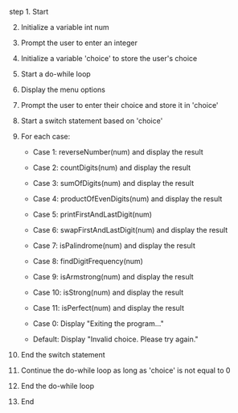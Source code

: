 step 1. Start

2. Initialize a variable int num   

3. Prompt the user to enter an integer 

4. Initialize a variable 'choice' to store the user's choice

5. Start a do-while loop

6. Display the menu options

7. Prompt the user to enter their choice and store it in 'choice'

8. Start a switch statement based on 'choice'

9. For each case:
     
     - Case 1: reverseNumber(num) and display the result
    
     - Case 2: countDigits(num) and display the result
     
     - Case 3: sumOfDigits(num) and display the result
     
     - Case 4: productOfEvenDigits(num) and display the result
     
     - Case 5: printFirstAndLastDigit(num) 
    
     - Case 6: swapFirstAndLastDigit(num) and display the result
     
     - Case 7: isPalindrome(num) and display the result
     
     - Case 8: findDigitFrequency(num) 
    
     - Case 9: isArmstrong(num) and display the result
    
     - Case 10: isStrong(num) and display the result
     
     - Case 11: isPerfect(num) and display the result
     
     - Case 0: Display "Exiting the program..."
     
     - Default: Display "Invalid choice. Please try again."

10. End the switch statement

11. Continue the do-while loop as long as 'choice' is not equal to 0

12. End the do-while loop

13. End
